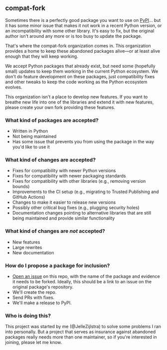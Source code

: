 ## compat-fork

Sometimes there is a perfectly good package you want to use on [PyPI](https://pypi.org/)...
but it has some minor issue that makes it not work in a recent Python version, or an
incompatibility with some other library. It's easy to fix, but the original author isn't
around any more or is too busy to update the package.

That's where the compat-fork organization comes in. This organization provides a home
to keep these abandoned packages alive—or at least alive enough that they will keep
working.

We accept Python packages that already exist, but need some (hopefully small) updates
to keep them working in the current Python ecosystem. We don't do feature development
on these packages, just compatibility fixes and other tweaks to keep the code working
as the Python ecosystem evolves.

This organization isn't a place to develop new features. If you want to breathe new life
into one of the libraries and extend it with new features, please create your own fork
providing these features.

### What kind of packages are accepted?

- Written in Python
- Not being maintained
- Has some issue that prevents you from using the package in the way you'd like to use it

### What kind of changes are accepted?

- Fixes for compatibility with newer Python versions
- Fixes for compatibility with newer packaging standards
- Fixes for compatibility with other libraries (e.g., removing version bounds)
- Improvements to the CI setup (e.g., migrating to Trusted Publishing and GitHub Actions)
- Changes to make it easier to release new versions
- Possibly other critical bug fixes (e.g., plugging security holes)
- Documentation changes pointing to alternative libraries that are still being maintained
  and provide similar functionality

### What kind of changes are *not* accepted?

- New features
- Large rewrites
- New documentation

### How do I propose a package for inclusion?

- [Open an issue](https://github.com/compat-fork/.github/issues/new) on this repo,
  with the name of the package and evidence it needs to be forked. Ideally, this should
  be a link to an issue on the original package's repository.
- We'll create the repo.
- Send PRs with fixes.
- We'll make a release to PyPI.

### Who is doing this?

This project was started by me (@JelleZijlstra) to solve some problems I ran into personally.
But a project that serves as insurance against abandoned packages really needs more than one
maintainer, so if you're interested in joining, please let me know.
